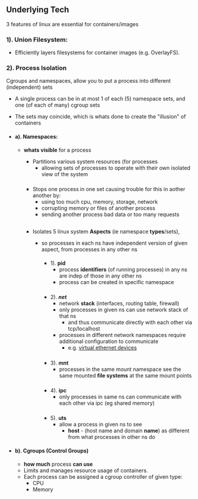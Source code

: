 ## Underlying Tech
3 features of linux are essential for containers/images

### 1). Union Filesystem: 
-   Efficiently layers filesystems for container images (e.g. OverlayFS).

### 2). Process Isolation
Cgroups and namespaces, allow you to put a process into different (independent) sets
- A single process can be in at most 1 of each (5) namespace sets, and one (of each of many) cgroup sets
- The sets may coincide, which is  whats done to create the "illusion" of containers


- #### a). Namespaces:
    -  **whats visible** for a process 
        - Partitions various system resources (for processes
            - allowing sets of processes to operate with their own isolated view of the system
        #####
        - Stops one process in one set causing trouble for this in aother another by:
            - using too much cpu, memory, storage, network
            - corrupting memory or files of another process
            - sending another process bad data or too many requests
    
        ##
        -  Isolates 5 linux system **Aspects** (ie namespace **types**/sets),
            -  so processes in each ns have independent version of given aspect, from processes in any other ns
                
                ####
                - 1). **pid**  
                    - process **identifiers** (of running processes) in any ns are indep of those in any other ns
                    - process can be created in specific namespace 


                ##### 
                -  2). ***net***   
                    - network **stack** (interfaces, routing table, firewall)
                    - only processes in given ns can use network stack of that ns
                        - and thus communicate directly with each other via tcp/localhost
                    - processes in different network namespaces require additional configuration to communicate
                        - e.g. [virtual ethernet devices](../../network/interafce.md) 
                ##### 
                -  3). **mnt**   
                    - processes in the same mount namespace see the same mounted **file systems** at the same mount points

                ##### 
                -  4). **ipc**   
                    - only processes in same ns can communicate with each other via ipc (eg shared memory) 
                

                #####             
                -  5). **uts**   
                    - allow a process in given ns to see
                        - **host** - (host name and domain **name**) as different from what processes in other ns do

- #### b). Cgroups (Control Groups)
    - **how much** process  **can use**
    - Limits and manages resource usage  of containers.
    - Each process can be assigned a cgroup controller of given type:
        - CPU
        - Memory


